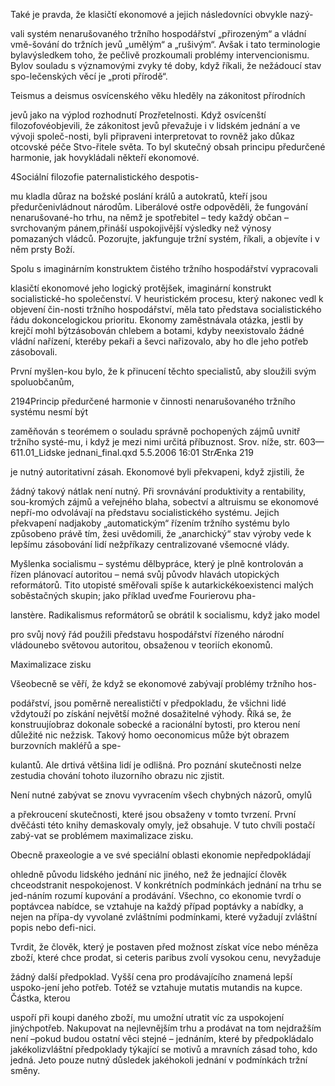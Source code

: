 
Také je pravda, že klasičtí ekonomové a jejich následovníci obvykle nazý-

vali systém nenarušovaného tržního hospodářství „přirozeným“ a vládní vmě-šování do tržních jevů „umělým“ a „rušivým“. Avšak i tato terminologie bylavýsledkem toho, že pečlivě prozkoumali problémy intervencionismu. Bylov souladu s významovými zvyky té doby, když říkali, že nežádoucí stav spo-lečenských věcí je „proti přírodě“.

Teismus a deismus osvícenského věku hleděly na zákonitost přírodních

jevů jako na výplod rozhodnutí Prozřetelnosti. Když osvícenští filozofovéobjevili, že zákonitost jevů převažuje i v lidském jednání a ve vývoji společ-nosti, byli připraveni interpretovat to rovněž jako důkaz otcovské péče Stvo-řitele světa. To byl skutečný obsah principu předurčené harmonie, jak hovykládali někteří ekonomové.

4Sociální filozofie paternalistického despotis-

mu kladla důraz na božské poslání králů a autokratů, kteří jsou předurčenivládnout národům. Liberálové ostře odpověděli, že fungování nenarušované-ho trhu, na němž je spotřebitel – tedy každý občan – svrchovaným pánem,přináší uspokojivější výsledky než výnosy pomazaných vládců. Pozorujte, jakfunguje tržní systém, říkali, a objevíte i v něm prsty Boží.

Spolu s imaginárním konstruktem čistého tržního hospodářství vypracovali

klasičtí ekonomové jeho logický protějšek, imaginární konstrukt socialistické-ho společenství. V heuristickém procesu, který nakonec vedl k objevení čin-nosti tržního hospodářství, měla tato představa socialistického řádu dokoncelogickou prioritu. Ekonomy zaměstnávala otázka, jestli by krejčí mohl býtzásobován chlebem a botami, kdyby neexistovalo žádné vládní nařízení, kteréby pekaři a ševci nařizovalo, aby ho dle jeho potřeb zásobovali.

První myšlen-kou bylo, že k přinucení těchto specialistů, aby sloužili svým spoluobčanům,

2194Princip předurčené harmonie v činnosti nenarušovaného tržního systému nesmí být

zaměňován s teorémem o souladu správně pochopených zájmů uvnitř tržního systé-mu, i když je mezi nimi určitá příbuznost. Srov. níže, str. 603—611.01_Lidske jednani_final.qxd 5.5.2006 16:01 StrÆnka 219

je nutný autoritativní zásah. Ekonomové byli překvapeni, když zjistili, že

žádný takový nátlak není nutný. Při srovnávání produktivity a rentability, sou-kromých zájmů a veřejného blaha, sobectví a altruismu se ekonomové nepří-mo odvolávají na představu socialistického systému. Jejich překvapení nadjakoby „automatickým“ řízením tržního systému bylo způsobeno právě tím, žesi uvědomili, že „anarchický“ stav výroby vede k lepšímu zásobování lidí nežpříkazy centralizované všemocné vlády.

Myšlenka socialismu – systému dělbypráce, který je plně kontrolován a řízen plánovací autoritou – nemá svůj původv hlavách utopických reformátorů. Tito utopisté směřovali spíše k autarkickékoexistenci malých soběstačných skupin; jako příklad uveďme Fourierovu pha-

lanstère. Radikalismus reformátorů se obrátil k socialismu, když jako model

pro svůj nový řád použili představu hospodářství řízeného národní vládounebo světovou autoritou, obsaženou v teoriích ekonomů.

Maximalizace zisku

Všeobecně se věří, že když se ekonomové zabývají problémy tržního hos-

podářství, jsou poměrně nerealističtí v předpokladu, že všichni lidé vždytouží po získání největší možné dosažitelné výhody. Říká se, že konstruujíobraz dokonale sobecké a racionální bytosti, pro kterou není důležité nic nežzisk. Takový homo oeconomicus může být obrazem burzovních makléřů a spe-

kulantů. Ale drtivá většina lidí je odlišná. Pro poznání skutečnosti nelze zestudia chování tohoto iluzorního obrazu nic zjistit.

Není nutné zabývat se znovu vyvracením všech chybných názorů, omylů

a překroucení skutečnosti, které jsou obsaženy v tomto tvrzení. První dvěčásti této knihy demaskovaly omyly, jež obsahuje. V tuto chvíli postačí zabý-vat se problémem maximalizace zisku.

Obecně praxeologie a ve své speciální oblasti ekonomie nepředpokládají

ohledně původu lidského jednání nic jiného, než že jednající člověk chceodstranit nespokojenost. V konkrétních podmínkách jednání na trhu se jed-náním rozumí kupování a prodávání. Všechno, co ekonomie tvrdí o poptávcea nabídce, se vztahuje na každý případ poptávky a nabídky, a nejen na přípa-dy vyvolané zvláštními podmínkami, které vyžadují zvláštní popis nebo defi-nici.

Tvrdit, že člověk, který je postaven před možnost získat více nebo méněza zboží, které chce prodat, si ceteris paribus zvolí vysokou cenu, nevyžaduje

žádný další předpoklad. Vyšší cena pro prodávajícího znamená lepší uspoko-jení jeho potřeb. Totéž se vztahuje mutatis mutandis na kupce. Částka, kterou

uspoří při koupi daného zboží, mu umožní utratit víc za uspokojení jinýchpotřeb. Nakupovat na nejlevnějším trhu a prodávat na tom nejdražším není –pokud budou ostatní věci stejné – jednáním, které by předpokládalo jakékolizvláštní předpoklady týkající se motivů a mravních zásad toho, kdo jedná. Jeto pouze nutný důsledek jakéhokoli jednání v podmínkách tržní směny.
